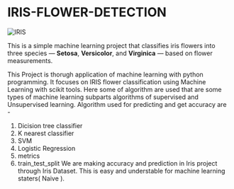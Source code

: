 # IRIS-FLOWER-DETECTION
![IRIS](https://github.com/user-attachments/assets/a2e1b4fa-0232-418c-9d3f-f6964d4e7228)




This is a simple machine learning project that classifies iris flowers into three species — 
**Setosa**, 
**Versicolor**, and 
**Virginica**
— based on flower measurements.


This Project is thorugh application of machine learning with python programming. It focuses on IRIS flower classification using Machine Learning with scikit tools. Here some of algorithm are used that are some types of machine learning subparts algorithms of supervised and Unsupervised learning. Algorithm used for predicting and get accuracy are -

1. Dicision tree classifier
2. K nearest classifier
3. SVM
4. Logistic Regression
5. metrics
6. train_test_split We are making accuracy and prediction in Iris project through Iris Dataset. This is easy and understable for machine learning staters( Naive ).
